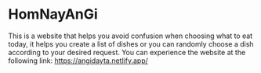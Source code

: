 ﻿# HomNayAnGi
This is a website that helps you avoid confusion when choosing what to eat today, it helps you create a list of dishes or you can randomly choose a dish according to your desired request.
You can experience the website at the following link: https://angidayta.netlify.app/
